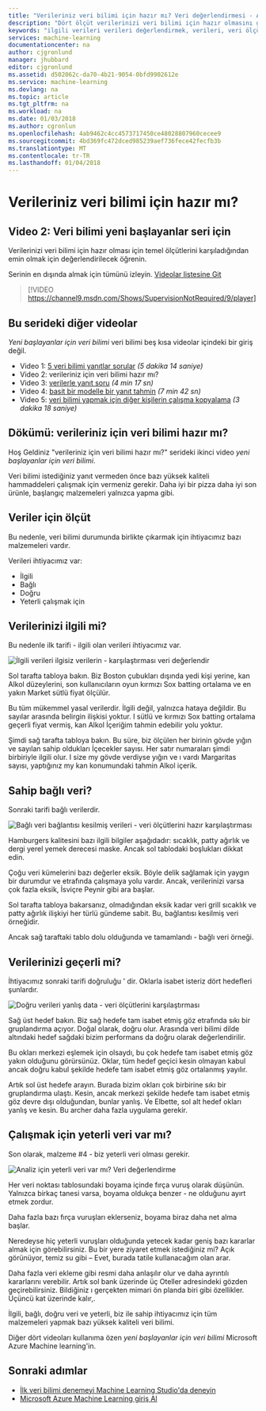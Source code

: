 ```yaml
---
title: "Verileriniz veri bilimi için hazır mı? Veri değerlendirmesi - Azure Machine Learning | Microsoft Docs"
description: "Dört ölçüt verilerinizi veri bilimi için hazır olmasını gereksinimlerini karşılamak için. Bu görüntü ile temel veri değerlendirme yardımcı olmak için somut örnekler vardır."
keywords: "ilgili verileri verileri değerlendirmek, verileri, veri ölçütlerini, veri hazır hazırlayın"
services: machine-learning
documentationcenter: na
author: cjgronlund
manager: jhubbard
editor: cjgronlund
ms.assetid: d502062c-da70-4b21-9054-0bfd9902612e
ms.service: machine-learning
ms.devlang: na
ms.topic: article
ms.tgt_pltfrm: na
ms.workload: na
ms.date: 01/03/2018
ms.author: cgronlun
ms.openlocfilehash: 4ab9462c4cc4573717450ce48028807960cecee9
ms.sourcegitcommit: 4bd369fc472dced985239aef736fece42fecfb3b
ms.translationtype: MT
ms.contentlocale: tr-TR
ms.lasthandoff: 01/04/2018
---
```

# <a name="is-your-data-ready-for-data-science"></a>Verileriniz veri bilimi için hazır mı?
## <a name="video-2-data-science-for-beginners-series"></a>Video 2: Veri bilimi yeni başlayanlar seri için
Verilerinizi veri bilimi için hazır olması için temel ölçütlerini karşıladığından emin olmak için değerlendirilecek öğrenin.

Serinin en dışında almak için tümünü izleyin. [Videolar listesine Git](#other-videos-in-this-series)
<br>

> [!VIDEO https://channel9.msdn.com/Shows/SupervisionNotRequired/9/player]
>
>

## <a name="other-videos-in-this-series"></a>Bu serideki diğer videolar
*Yeni başlayanlar için veri bilimi* veri bilimi beş kısa videolar içindeki bir giriş değil.

* Video 1: [5 veri bilimi yanıtlar sorular](data-science-for-beginners-the-5-questions-data-science-answers.md) *(5 dakika 14 saniye)*
* Video 2: verileriniz için veri bilimi hazır mı?
* Video 3: [verilerle yanıt soru](data-science-for-beginners-ask-a-question-you-can-answer-with-data.md) *(4 min 17 sn)*
* Video 4: [basit bir modelle bir yanıt tahmin](data-science-for-beginners-predict-an-answer-with-a-simple-model.md) *(7 min 42 sn)*
* Video 5: [veri bilimi yapmak için diğer kişilerin çalışma kopyalama](data-science-for-beginners-copy-other-peoples-work-to-do-data-science.md) *(3 dakika 18 saniye)*

## <a name="transcript-is-your-data-ready-for-data-science"></a>Dökümü: verileriniz için veri bilimi hazır mı?
Hoş Geldiniz "verileriniz için veri bilimi hazır mı?" serideki ikinci video *yeni başlayanlar için veri bilimi*.  

Veri bilimi istediğiniz yanıt vermeden önce bazı yüksek kaliteli hammaddeleri çalışmak için vermeniz gerekir. Daha iyi bir pizza daha iyi son ürünle, başlangıç malzemeleri yalnızca yapma gibi. 

## <a name="criteria-for-data"></a>Veriler için ölçüt
Bu nedenle, veri bilimi durumunda birlikte çıkarmak için ihtiyacımız bazı malzemeleri vardır.

Verileri ihtiyacımız var:

* İlgili
* Bağlı
* Doğru
* Yeterli çalışmak için

## <a name="is-your-data-relevant"></a>Verilerinizi ilgili mi?
Bu nedenle ilk tarifi - ilgili olan verileri ihtiyacımız var.

![İlgili verileri ilgisiz verilerin - karşılaştırması veri değerlendir](./media/data-science-for-beginners-is-your-data-ready-for-data-science/relevant-and-irrelevant-data.png)

Sol tarafta tabloya bakın. Biz Boston çubukları dışında yedi kişi yerine, kan Alkol düzeylerini, son kullanıcıların oyun kırmızı Sox batting ortalama ve en yakın Market sütlü fiyat ölçülür.

Bu tüm mükemmel yasal verilerdir. İlgili değil, yalnızca hataya değildir. Bu sayılar arasında belirgin ilişkisi yoktur. I sütlü ve kırmızı Sox batting ortalama geçerli fiyat vermiş, kan Alkol İçeriğim tahmin edebilir yolu yoktur.

Şimdi sağ tarafta tabloya bakın. Bu süre, biz ölçülen her birinin gövde yığın ve sayılan sahip oldukları İçecekler sayısı.  Her satır numaraları şimdi birbiriyle ilgili olur. I size my gövde verdiyse yığın ve ı vardı Margaritas sayısı, yaptığınız my kan konumundaki tahmin Alkol içerik.

## <a name="do-you-have-connected-data"></a>Sahip bağlı veri?
Sonraki tarifi bağlı verilerdir.

![Bağlı veri bağlantısı kesilmiş verileri - veri ölçütlerini hazır karşılaştırması](./media/data-science-for-beginners-is-your-data-ready-for-data-science/connected-vs-disconnected-data.png)

Hamburgers kalitesini bazı ilgili bilgiler aşağıdadır: sıcaklık, patty ağırlık ve dergi yerel yemek derecesi maske. Ancak sol tablodaki boşlukları dikkat edin.

Çoğu veri kümelerini bazı değerler eksik. Böyle delik sağlamak için yaygın bir durumdur ve etrafında çalışmaya yolu vardır. Ancak, verilerinizi varsa çok fazla eksik, İsviçre Peynir gibi ara başlar.

Sol tarafta tabloya bakarsanız, olmadığından eksik kadar veri grill sıcaklık ve patty ağırlık ilişkiyi her türlü gündeme sabit. Bu, bağlantısı kesilmiş veri örneğidir.

Ancak sağ taraftaki tablo dolu olduğunda ve tamamlandı - bağlı veri örneği.

## <a name="is-your-data-accurate"></a>Verilerinizi geçerli mi?
İhtiyacımız sonraki tarifi doğruluğu ' dir. Oklarla isabet isteriz dört hedefleri şunlardır.

![Doğru verileri yanlış data - veri ölçütlerini karşılaştırması](./media/data-science-for-beginners-is-your-data-ready-for-data-science/inaccurate-vs-accurate-data.png)

Sağ üst hedef bakın. Biz sağ hedefe tam isabet etmiş göz etrafında sıkı bir gruplandırma açıyor. Doğal olarak, doğru olur. Arasında veri bilimi dilde altındaki hedef sağdaki bizim performans da doğru olarak değerlendirilir.

Bu okları merkezi eşlemek için olsaydı, bu çok hedefe tam isabet etmiş göz yakın olduğunu görürsünüz. Oklar, tüm hedef geçici kesin olmayan kabul ancak doğru kabul şekilde hedefe tam isabet etmiş göz ortalanmış yayılır.

Artık sol üst hedefe arayın. Burada bizim okları çok birbirine sıkı bir gruplandırma ulaştı. Kesin, ancak merkezi şekilde hedefe tam isabet etmiş göz devre dışı olduğundan, bunlar yanlış. Ve Elbette, sol alt hedef okları yanlış ve kesin. Bu archer daha fazla uygulama gerekir.

## <a name="do-you-have-enough-data-to-work-with"></a>Çalışmak için yeterli veri var mı?
Son olarak, malzeme #4 - biz yeterli veri olması gerekir.

![Analiz için yeterli veri var mı? Veri değerlendirme](./media/data-science-for-beginners-is-your-data-ready-for-data-science/barely-enough-data.png)

Her veri noktası tablosundaki boyama içinde fırça vuruş olarak düşünün. Yalnızca birkaç tanesi varsa, boyama oldukça benzer - ne olduğunu ayırt etmek zordur.

Daha fazla bazı fırça vuruşları eklerseniz, boyama biraz daha net alma başlar.

Neredeyse hiç yeterli vuruşları olduğunda yetecek kadar geniş bazı kararlar almak için görebilirsiniz. Bu bir yere ziyaret etmek istediğiniz mi? Açık görünüyor, temiz su gibi – Evet, burada tatile kullanacağım olan arar.

Daha fazla veri ekleme gibi resmi daha anlaşılır olur ve daha ayrıntılı kararlarını verebilir. Artık sol bank üzerinde üç Oteller adresindeki gözden geçirebilirsiniz. Bildiğiniz ı gerçekten mimari ön planda biri gibi özellikler. Üçüncü kat üzerinde kalır,.

İlgili, bağlı, doğru veri ve yeterli, biz ile sahip ihtiyacımız için tüm malzemeleri yapmak bazı yüksek kaliteli veri bilimi.

Diğer dört videoları kullanıma özen *yeni başlayanlar için veri bilimi* Microsoft Azure Machine learning'in.

## <a name="next-steps"></a>Sonraki adımlar
* [İlk veri bilimi denemeyi Machine Learning Studio'da deneyin](create-experiment.md)
* [Microsoft Azure Machine Learning giriş Al](what-is-machine-learning.md)
